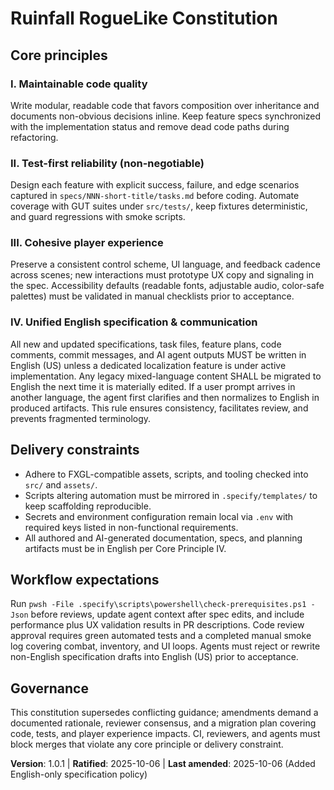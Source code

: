 ﻿# Ruinfall RogueLike Constitution

## Core principles

### I. Maintainable code quality
Write modular, readable code that favors composition over inheritance and documents non-obvious decisions inline.
Keep feature specs synchronized with the implementation status and remove dead code paths during refactoring.

### II. Test-first reliability (non-negotiable)
Design each feature with explicit success, failure, and edge scenarios captured in `specs/NNN-short-title/tasks.md` before coding.
Automate coverage with GUT suites under `src/tests/`, keep fixtures deterministic, and guard regressions with smoke scripts.

### III. Cohesive player experience
Preserve a consistent control scheme, UI language, and feedback cadence across scenes; new interactions must prototype UX copy and signaling in the spec.
Accessibility defaults (readable fonts, adjustable audio, color-safe palettes) must be validated in manual checklists prior to acceptance.

### IV. Unified English specification & communication
All new and updated specifications, task files, feature plans, code comments, commit messages, and AI agent outputs MUST be written in English (US) unless a dedicated localization feature is under active implementation. Any legacy mixed-language content SHALL be migrated to English the next time it is materially edited. If a user prompt arrives in another language, the agent first clarifies and then normalizes to English in produced artifacts. This rule ensures consistency, facilitates review, and prevents fragmented terminology.

## Delivery constraints
- Adhere to FXGL-compatible assets, scripts, and tooling checked into `src/` and `assets/`.
- Scripts altering automation must be mirrored in `.specify/templates/` to keep scaffolding reproducible.
- Secrets and environment configuration remain local via `.env` with required keys listed in non-functional requirements.
- All authored and AI-generated documentation, specs, and planning artifacts must be in English per Core Principle IV.

## Workflow expectations
Run `pwsh -File .specify\scripts\powershell\check-prerequisites.ps1 -Json` before reviews, update agent context after spec edits,
and include performance plus UX validation results in PR descriptions. Code review approval requires green automated tests and a completed
manual smoke log covering combat, inventory, and UI loops. Agents must reject or rewrite non-English specification drafts into English (US) prior to acceptance.

## Governance
This constitution supersedes conflicting guidance; amendments demand a documented rationale, reviewer consensus, and a migration plan covering code,
tests, and player experience impacts. CI, reviewers, and agents must block merges that violate any core principle or delivery constraint.

**Version**: 1.0.1 | **Ratified**: 2025-10-06 | **Last amended**: 2025-10-06 (Added English-only specification policy)
